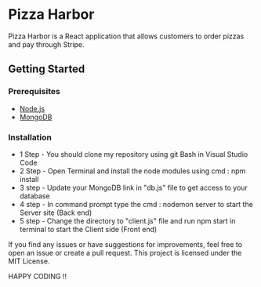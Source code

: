 # Pizza Harbor

Pizza Harbor is a React application that allows customers to order pizzas and pay through Stripe.

## Getting Started

### Prerequisites
- [Node.js](https://nodejs.org/)
- [MongoDB](https://www.mongodb.com/)

### Installation
- 1 Step - You should clone my repository using git Bash in Visual Studio Code
- 2 Step - Open Terminal and install the node modules using cmd : npm install
- 3 step - Update your MongoDB link in "db.js" file to get access to your database
- 4 step - In command prompt type the cmd : nodemon server to start the Server site (Back end)
- 5 step - Change the directory to "client.js" file and run npm start in terminal to start the Client side (Front end)

If you find any issues or have suggestions for improvements, feel free to open an issue or create a pull request.
This project is licensed under the MIT License.

HAPPY CODING !!
